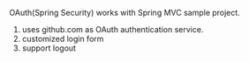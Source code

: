 OAuth(Spring Security) works with Spring MVC sample project.

1. uses github.com as OAuth authentication service.
2. customized login form
3. support logout

